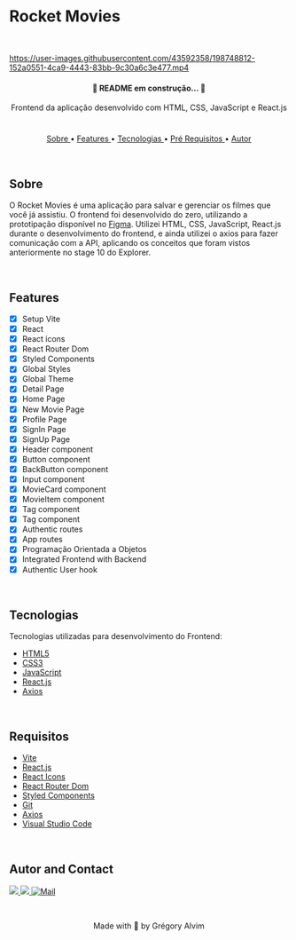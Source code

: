 # Rocket Movies

<br/>


https://user-images.githubusercontent.com/43592358/198748812-152a0551-4ca9-4443-83bb-9c30a6c3e477.mp4


<h4 align="center">
   🚧 README em construção... 🚧
</h4>


<p align="center"> Frontend da aplicação desenvolvido com HTML, CSS, JavaScript e React.js </p>

#

<p align="center">
   <a href="#sobre">Sobre </a> •
   <a href="#features"> Features </a> •
   <a href="#tecnologias"> Tecnologias </a> •
   <a href="#requisitos"> Pré Requisitos </a> •
   <a href="#autor"> Autor </a> 
</p>

<br/>

## Sobre

O Rocket Movies é uma aplicação para salvar e gerenciar os filmes que você já assistiu. O frontend foi desenvolvido do zero, utilizando a prototipação disponível no 
<a href="https://www.figma.com/file/UObYagRzmvi5PY4HhmzEHM/RocketMovies/duplicate?node-id=0%3A1">Figma</a>.
Utilizei HTML, CSS, JavaScript, React.js durante o desenvolvimento do frontend, e ainda utilizei o axios para fazer comunicação com a API,
aplicando os conceitos que foram vistos anteriormente no stage 10 do Explorer.

<!-- Para visualizar uma demo do Rocket Notes, <a href="https://gregoryalvim.github.io/Rocketnotes/" target="_blank">clique aqui</a>. -->

<br/>

## Features

- [x] Setup Vite
- [x] React
- [x] React icons
- [x] React Router Dom
- [x] Styled Components
- [x] Global Styles
- [x] Global Theme
- [x] Detail Page
- [x] Home Page
- [x] New Movie Page
- [x] Profile Page
- [x] SignIn Page
- [x] SignUp Page
- [x] Header component
- [x] Button component
- [x] BackButton component
- [x] Input component
- [x] MovieCard component
- [x] MovieItem component
- [x] Tag component
- [x] Tag component
- [x] Authentic routes
- [x] App routes
- [x] Programação Orientada a Objetos
- [x] Integrated Frontend with Backend
- [x] Authentic User hook

<br/>

## Tecnologias

Tecnologias utilizadas para desenvolvimento do Frontend:

- [HTML5](https://www.w3schools.com/html/default.asp)
- [CSS3](https://www.w3schools.com/css/default.asp)
- [JavaScript](https://www.w3schools.com/js/)
- [React.js](https://pt-br.reactjs.org/)
- [Axios](https://axios-http.com/ptbr/)


<br/>

## Requisitos

- [Vite](https://vitejs.dev/)
- [React.js](https://pt-br.reactjs.org/)
- [React Icons](https://react-icons.github.io/react-icons/)
- [React Router Dom](https://reactrouter.com/en/main)
- [Styled Components](https://styled-components.com/)
- [Git](https://git-scm.com/)
- [Axios](https://axios-http.com/ptbr/)
- [Visual Studio Code](https://code.visualstudio.com/)

<br/>

## Autor and Contact

<div> 
  <a href="https://www.linkedin.com/in/grégory-alvim/" target="_blank">
    <img src="https://img.shields.io/badge/-LinkedIn-%230077B5?style=for-the-badge&logo=linkedin&logoColor=white" target="_blank">
  </a>

  <a href="https://instagram.com/gregori_alvim" target="_blank">
    <img src="https://img.shields.io/badge/-Instagram-%23E4405F?style=for-the-badge&logo=instagram&logoColor=white" target="_blank">
  </a>

  <a href = "mailto:gregori.alvim@gmail.com">
    <img alt="Mail" src="https://img.shields.io/badge/Gmail-D14836?style=for-the-badge&logo=gmail&logoColor=white">
  </a>
</div>


&nbsp;


<p align="center"> Made with 💙 by Grégory Alvim </p>
